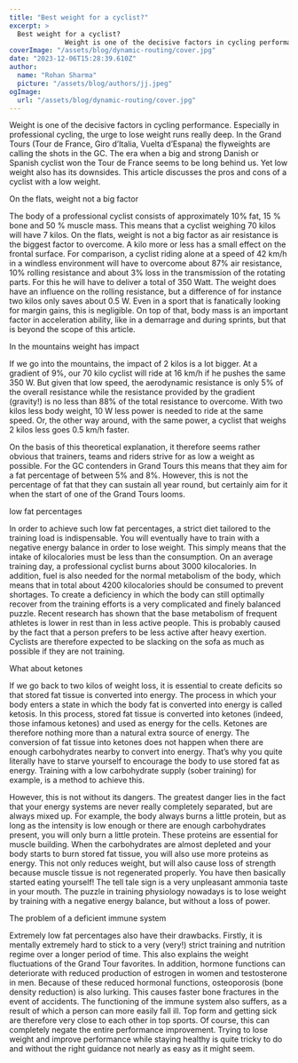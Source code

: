 ```yaml
---
title: "Best weight for a cyclist?"
excerpt: >
  Best weight for a cyclist?
              Weight is one of the decisive factors in cycling performance. Especially in professional cycling, the urge to lose weight runs really deep. In the Grand Tours (T
coverImage: "/assets/blog/dynamic-routing/cover.jpg"
date: "2023-12-06T15:28:39.610Z"
author:
  name: "Rohan Sharma"
  picture: "/assets/blog/authors/jj.jpeg"
ogImage:
  url: "/assets/blog/dynamic-routing/cover.jpg"
---
```


Weight is one of the decisive factors in cycling performance. Especially in professional cycling, the urge to lose weight runs really deep. In the Grand Tours (Tour de France, Giro d’Italia, Vuelta d’Espana) the flyweights are calling the shots in the GC. The era when a big and strong Danish or Spanish cyclist won the Tour de France seems to be long behind us. Yet low weight also has its downsides. This article discusses the pros and cons of a cyclist with a low weight.

On the flats, weight not a big factor

The body of a professional cyclist consists of approximately 10% fat, 15 % bone and 50 % muscle mass. This means that a cyclist weighing 70 kilos will have 7 kilos. On the flats, weight is not a big factor as air resistance is the biggest factor to overcome. A kilo more or less has a small effect on the frontal surface. For comparison, a cyclist riding alone at a speed of 42 km/h in a windless environment will have to overcome about 87% air resistance, 10% rolling resistance and about 3% loss in the transmission of the rotating parts. For this he will have to deliver a total of 350 Watt. The weight does have an influence on the rolling resistance, but a difference of for instance two kilos only saves about 0.5 W. Even in a sport that is fanatically looking for margin gains, this is negligible. On top of that, body mass is an important factor in acceleration ability, like in a demarrage and during sprints, but that is beyond the scope of this article.

In the mountains weight has impact

If we go into the mountains, the impact of 2 kilos is a lot bigger. At a gradient of 9%, our 70 kilo cyclist will ride at 16 km/h if he pushes the same 350 W. But given that low speed, the aerodynamic resistance is only 5% of the overall resistance while the resistance provided by the gradient (gravity!) is no less than 88% of the total resistance to overcome. With two kilos less body weight, 10 W less power is needed to ride at the same speed. Or, the other way around, with the same power, a cyclist that weighs 2 kilos less goes 0.5 km/h faster.

On the basis of this theoretical explanation, it therefore seems rather obvious that trainers, teams and riders strive for as low a weight as possible. For the GC contenders in Grand Tours this means that they aim for a fat percentage of between 5% and 8%. However, this is not the percentage of fat that they can sustain all year round, but certainly aim for it when the start of one of the Grand Tours looms.

low fat percentages

In order to achieve such low fat percentages, a strict diet tailored to the training load is indispensable. You will eventually have to train with a negative energy balance in order to lose weight. This simply means that the intake of kilocalories must be less than the consumption. On an average training day, a professional cyclist burns about 3000 kilocalories. In addition, fuel is also needed for the normal metabolism of the body, which means that in total about 4200 kilocalories should be consumed to prevent shortages. To create a deficiency in which the body can still optimally recover from the training efforts is a very complicated and finely balanced puzzle. Recent research has shown that the base metabolism of frequent athletes is lower in rest than in less active people. This is probably caused by the fact that a person prefers to be less active after heavy exertion. Cyclists are therefore expected to be slacking on the sofa as much as possible if they are not training.

What about ketones

If we go back to two kilos of weight loss, it is essential to create deficits so that stored fat tissue is converted into energy. The process in which your body enters a state in which the body fat is converted into energy is called ketosis. In this process, stored fat tissue is converted into ketones (indeed, those infamous ketones) and used as energy for the cells. Ketones are therefore nothing more than a natural extra source of energy. The conversion of fat tissue into ketones does not happen when there are enough carbohydrates nearby to convert into energy. That’s why you quite literally have to starve yourself to encourage the body to use stored fat as energy. Training with a low carbohydrate supply (sober training) for example, is a method to achieve this.

However, this is not without its dangers. The greatest danger lies in the fact that your energy systems are never really completely separated, but are always mixed up. For example, the body always burns a little protein, but as long as the intensity is low enough or there are enough carbohydrates present, you will only burn a little protein. These proteins are essential for muscle building. When the carbohydrates are almost depleted and your body starts to burn stored fat tissue, you will also use more proteins as energy. This not only reduces weight, but will also cause loss of strength because muscle tissue is not regenerated properly. You have then basically started eating yourself! The tell tale sign is a very unpleasant ammonia taste in your mouth. The puzzle in training physiology nowadays is to lose weight by training with a negative energy balance, but without a loss of power.

The problem of a deficient immune system

Extremely low fat percentages also have their drawbacks. Firstly, it is mentally extremely hard to stick to a very (very!) strict training and nutrition regime over a longer period of time. This also explains the weight fluctuations of the Grand Tour favorites. In addition, hormone functions can deteriorate with reduced production of estrogen in women and testosterone in men. Because of these reduced hormonal functions, osteoporosis (bone density reduction) is also lurking. This causes faster bone fractures in the event of accidents. The functioning of the immune system also suffers, as a result of which a person can more easily fall ill. Top form and getting sick are therefore very close to each other in top sports. Of course, this can completely negate the entire performance improvement. Trying to lose weight and improve performance while staying healthy is quite tricky to do and without the right guidance not nearly as easy as it might seem.